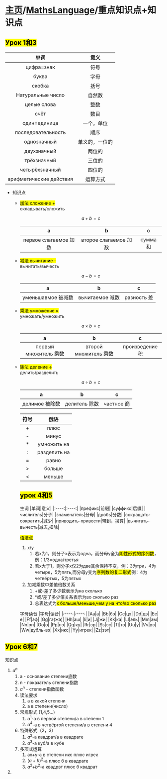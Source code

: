 <head>
    <script src="https://cdn.mathjax.org/mathjax/latest/MathJax.js?config=TeX-AMS-MML_HTMLorMML" type="text/javascript"></script>
    <script type="text/x-mathjax-config">
        MathJax.Hub.Config({
            tex2jax: {
            skipTags: ['script', 'noscript', 'style', 'textarea', 'pre'],
            inlineMath: [['$','$']]
            }
        });
    </script>
</head>

# [主页](../README.md)/[MathsLanguage](./readme.md)/重点知识点+知识点

## <mark>Урок 1和3</mark>

<!--我不建议使用无序列表记录生词

我更推荐使用表格，因为表格的数据可以直接与 Excel，SQL 数据库等其他数据形式转换

也就是说，如果未来有更进一步的打算，无论是做一个俄语生词数据库还是做一个背词程序，表格形式的单词数据都可以直接转换使用-->
|单词|意义|
|:----:|:----:|
|цифра=знак|符号|
|буква|字母|
|скобка|括号|
|Натуральные число|自然数|
|целые слова|整数|
|счёт|数目|
|один=единица|一个，单位|
|последовательность|顺序|
|однозначный|单义的，一位的|
|двухзначный|两位的|
|трёхзначный|三位的|
|четырёхзначный|四位的|
|арифметические действия|运算方式|

- 知识点
  - <mark>加法 сложение +</mark>  
    складывать/сложить
   
    $$a+b=c$$  

    |a|b|c|
    |:----:|:----:|:----:|
    |первое слагаемое 加数|второе слагаемое 加数 |сумма 和| 

  - <mark>减法 вычитание -</mark>  
    вычитать/вычесть
    
    $$a-b=c$$ 

    |a|b|c|
    |:----:|:----:|:----:|
    |уменьшавмое 被减数|вычитаемое 减数|разность 差| 

  - <mark>乘法 умножение ×</mark>  
    умножать/умножить

    $$a\times b=c$$ 

    |a|b|c|
    |:----:|:----:|:----:|
    |первый множитель 乘数|второй множитель 乘数|произведение 积|

  - <mark>除法 деление ÷</mark>  
    делить/разделить

    $$a÷b=c$$  

    |a|b|c|
    |:----:|:----:|:----:|
    |делимое 被除数|делитель 除数|частное 商| 

    |符号|俄语|
    |:----:|:----:|
    |+|плюс|
    |-|минус|
    |*|умножить на|
    |:|разделить на|
    |=|равно|
    |>|больше|
    |<|меньше|


    ## <mark>урок 4和5</mark>
    生词
    |单词|意义|
    |:----:|:----:|
    |префикс|前缀|
    |суффикс|后缀|
    |числитель|分子|
    |знаменатель|分母|
    |дробь|分数|
    |сокращать-сократить|减少|
    |приводить-привести|带到，换算|
    |вычитать-вычесть|减去,扣除|

    <mark>语法点</mark>
    1. x/y
       1. 若x为1，则分子x表示为одна，而分母y全为<mark>阴性形式的序列数</mark>，例：1/3=одна/третья
       2. 若x大于1，则分子x仅2为две其余保持不变，例：3为три，4为четыре，5为пять,而分母y变为<mark>序列数的复二形式</mark>例：4为четвёртых，5为пятых
    2. 加减乘数中差值倍数关系
        1. +或-差了多少数表示为на сколько
        2. *或/差了多少倍关系表示为во сколько раз
        3. 总表达式为<mark>x больше/меньше,чем y на что/во сколько раз</mark>
   
    字母读音
    |字母|读音|
    |:----:|:----:|
    |Aa|а|
    |Bb|бэ|
    |Cc|цэ|
    |Dd|дэ|
    |Ee|е|
    |Ff|эф|
    |Gg|гэ(жэ)|
    |Hh|аш|
    |Ii|и|
    |Jj|жи|
    |Kk|ка|
    |Ll|эль|
    |Mm|эм|
    |Nn|эн|
    |Oo|о|
    |Pp|пэ|
    |Qq|ку|
    |Rr|эр|
    |Ss|эс|
    |Tt|тэ|
    |Uu|у|
    |Vv|вэ|
    |Ww|дубль-вэ|
    |Xx|икс|
    |Yy|игрек|
    |Zz|зэт|


## <mark>Урок 6和7</mark>
知识点
 
1.  $a^{n}$
    1. a - основание степени底数
    2. n - показатель степени指数
    3. $a^{n}$ - степени指数函数
    4. 读法要求
       1. а в какой степени
       2. а в степени(число)
    5. 常规形式 (1,4,5...) 
       1. $a^{1}$-а в первой степени/a в степени 1
       2. $a^{4}$-а в четвёртой степени/a в степени 4
    6. 特殊形式（2，3）
       1. $a^{2}$-а квадрат/а в квадрате
       2. $a^{3}$-а куб/а в кубе 
    7. 多项式运算
       1. ax+y-а в степени икс плюс игрек
       2. $(a+b)^{2}$-а плюс б в квадрате
       3. $a^{2}$+$b^{2}$-а квадрвт плюс б квадрат
2. 